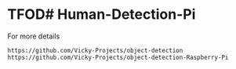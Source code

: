 # TFOD# Human-Detection-Pi

For more details 

    https://github.com/Vicky-Projects/object-detection
    https://github.com/Vicky-Projects/object-detection-Raspberry-Pi
